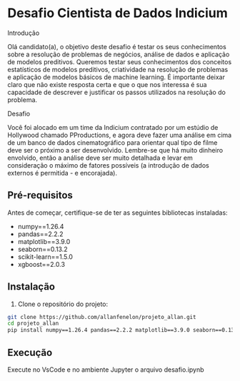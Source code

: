 # Desafio Cientista de Dados Indicium

Introdução

Olá candidato(a), o objetivo deste desafio é testar os seus conhecimentos sobre a resolução de problemas de negócios, análise de dados e aplicação de modelos preditivos. Queremos testar seus conhecimentos dos conceitos estatísticos de modelos preditivos, criatividade na resolução de problemas e aplicação de modelos básicos de machine learning.  É importante deixar claro que não existe resposta certa e que o que nos interessa é sua capacidade de descrever e justificar os passos utilizados na resolução do problema. 

Desafio

Você foi alocado em um time da Indicium contratado por um estúdio de Hollywood chamado PProductions, e agora deve fazer uma análise em cima de um banco de dados cinematográfico para orientar qual tipo de filme deve ser o próximo a ser desenvolvido. Lembre-se que há muito dinheiro envolvido, então a análise deve ser muito detalhada e levar em consideração o máximo de fatores possíveis (a introdução de dados externos é permitida - e encorajada).


## Pré-requisitos

Antes de começar, certifique-se de ter as seguintes bibliotecas instaladas:

- numpy==1.26.4
- pandas==2.2.2
- matplotlib==3.9.0
- seaborn==0.13.2
- scikit-learn==1.5.0
- xgboost==2.0.3

## Instalação

1. Clone o repositório do projeto:

```bash
git clone https://github.com/allanfenelon/projeto_allan.git
cd projeto_allan
pip install numpy==1.26.4 pandas==2.2.2 matplotlib==3.9.0 seaborn==0.13.2 scikit-learn==1.5.0 xgboost==2.0.3
```
## Execução

Execute no VsCode e no ambiente Jupyter o arquivo desafio.ipynb


